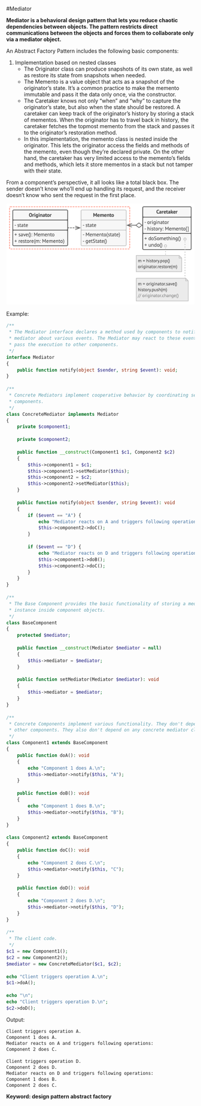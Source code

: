 #Mediator

**Mediator is a behavioral design pattern that lets you reduce chaotic dependencies between objects. The pattern restricts direct communications between the objects and forces them to collaborate only via a mediator object.**

An Abstract Factory Pattern includes the following basic components:

1. Implementation based on nested classes
    - The Originator class can produce snapshots of its own state, as well as restore its state from snapshots when needed.
    - The Memento is a value object that acts as a snapshot of the originator’s state. It’s a common practice to make the memento immutable and pass it the data only once, via the constructor.
    - The Caretaker knows not only “when” and “why” to capture the originator’s state, but also when the state should be restored.
      A caretaker can keep track of the originator’s history by storing a stack of mementos. When the originator has to travel back in history, the caretaker fetches the topmost memento from the stack and passes it to the originator’s restoration method.
    - In this implementation, the memento class is nested inside the originator. This lets the originator access the fields and methods of the memento, even though they’re declared private. On the other hand, the caretaker has very limited access to the memento’s fields and methods, which lets it store mementos in a stack but not tamper with their state.

  From a component’s perspective, it all looks like a total black box. The sender doesn’t know who’ll end up handling its request, and the receiver doesn’t know who sent the request in the first place.
  
![Alt text](../../images/design-patterns/behavioral-design-patterns/memento-implementation%20-based-on-nested%20classesstructure.png?raw=true "Abstract Factory Pattern Structure")

Example:
```php
/**
 * The Mediator interface declares a method used by components to notify the
 * mediator about various events. The Mediator may react to these events and
 * pass the execution to other components.
 */
interface Mediator
{
    public function notify(object $sender, string $event): void;
}

/**
 * Concrete Mediators implement cooperative behavior by coordinating several
 * components.
 */
class ConcreteMediator implements Mediator
{
    private $component1;

    private $component2;

    public function __construct(Component1 $c1, Component2 $c2)
    {
        $this->component1 = $c1;
        $this->component1->setMediator($this);
        $this->component2 = $c2;
        $this->component2->setMediator($this);
    }

    public function notify(object $sender, string $event): void
    {
        if ($event == "A") {
            echo "Mediator reacts on A and triggers following operations:\n";
            $this->component2->doC();
        }

        if ($event == "D") {
            echo "Mediator reacts on D and triggers following operations:\n";
            $this->component1->doB();
            $this->component2->doC();
        }
    }
}

/**
 * The Base Component provides the basic functionality of storing a mediator's
 * instance inside component objects.
 */
class BaseComponent
{
    protected $mediator;

    public function __construct(Mediator $mediator = null)
    {
        $this->mediator = $mediator;
    }

    public function setMediator(Mediator $mediator): void
    {
        $this->mediator = $mediator;
    }
}

/**
 * Concrete Components implement various functionality. They don't depend on
 * other components. They also don't depend on any concrete mediator classes.
 */
class Component1 extends BaseComponent
{
    public function doA(): void
    {
        echo "Component 1 does A.\n";
        $this->mediator->notify($this, "A");
    }

    public function doB(): void
    {
        echo "Component 1 does B.\n";
        $this->mediator->notify($this, "B");
    }
}

class Component2 extends BaseComponent
{
    public function doC(): void
    {
        echo "Component 2 does C.\n";
        $this->mediator->notify($this, "C");
    }

    public function doD(): void
    {
        echo "Component 2 does D.\n";
        $this->mediator->notify($this, "D");
    }
}

/**
 * The client code.
 */
$c1 = new Component1();
$c2 = new Component2();
$mediator = new ConcreteMediator($c1, $c2);

echo "Client triggers operation A.\n";
$c1->doA();

echo "\n";
echo "Client triggers operation D.\n";
$c2->doD();
```
Output:

    Client triggers operation A.
    Component 1 does A.
    Mediator reacts on A and triggers following operations:
    Component 2 does C.
    
    Client triggers operation D.
    Component 2 does D.
    Mediator reacts on D and triggers following operations:
    Component 1 does B.
    Component 2 does C.
    
**Keyword: design pattern abstract factory**